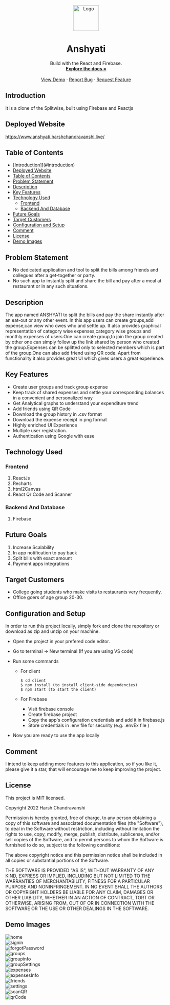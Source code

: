 <div align="center">
  <a href="https://www.anshyati.harshchandravanshi.live/">
    <img src="https://github.com/harsh0620/anshyati/blob/main/src/assets/images/anshyati-logo-white.png" alt="Logo"  height="80">
  </a>

  <h1 align="center">Anshyati</h1>

  <p align="center">
    Build with the React and Firebase.
    <br />
    <a href="https://github.com/harsh0620/anshyati"><strong>Explore the docs »</strong></a>
    <br />
    <br />
    <a href="https://www.anshyati.harshchandravanshi.live/">View Demo</a>
    ·
    <a href="https://github.com/harsh0620/anshyati/issues">Report Bug</a>
    ·
    <a href="https://github.com/harsh0620/anshyati/issues">Request Feature</a>
  </p>
</div>

## Introduction

It is a clone of the Splitwise, built using Firebase and Reactjs

## Deployed Website

https://www.anshyati.harshchandravanshi.live/

## Table of Contents

- [Introduction]](#introduction)
- [Deployed Website](#deployed-website)
- [Table of Contents](#table-of-contents)
- [Problem Statement](#problem-statement)
- [Description](#description)
- [Key Features](#key-features)
- [Technology Used](#technology-used)
  - [Frontend](#frontend)
  - [Backend And Database](#backend-and-database)
- [Future Goals](#future-goals)
- [Target Customers](#target-customers)
- [Configuration and Setup](#configuration-and-setup)
- [Comment](#comment)
- [License](#license)
- [Demo Images](#demo-images)


## Problem Statement

- No dedicated application and tool to split the bills among friends and collegues after a get-together or party.
- No such app to instantly split and share the bill and pay after a meal at restaurant or in any such situations.

## Description

The app named ANSHYATI to split the bills and pay the share instantly after an eat-out or any other event. In this app users can create groups,add expense,can view who owes who and settle up. It also provides graphical representation of category wise expenses,category wise groups and monthly expenses of users.One can create group,to join the group created by other one can simply follow up the link shared by person who created the group.Expenses can be splitted only to selected members which is part of the group.One can also add friend using QR code.
Apart from functionality it also provides great UI which gives users a great experience.

## Key Features

- Create user groups and track group expense
- Keep track of shared expenses and settle your corresponding balances in a convenient and personalized way
- Get Analytical graphs to understand your expenditure trend
- Add friends using QR Code
- Download the group history in .csv format
- Download the expense receipt in png format
- Highly enriched UI Experience
- Multiple user registration.
- Authentication using Google with ease

## Technology Used

### Frontend

1. ReactJs
2. Recharts
3. html2Canvas
4. React Qr Code and Scanner

### Backend And Database

1. Firebase

## Future Goals

1. Increase Scalability
2. In app notification to pay back
3. Split bills with exact amount
4. Payment apps integrations

## Target Customers

- College going students who make visits to restaurants very frequently.
- Office goers of age group 20-30.

## Configuration and Setup

In order to run this project locally, simply fork and clone the repository or download as zip and unzip on your machine. 

- Open the project in your prefered code editor.
- Go to terminal -> New terminal (If you are using VS code)
- Run some commands

    - For client
        ```
        $ cd client
        $ npm install (to install client-side dependencies)
        $ npm start (to start the client)
        ```
    - For Firebase
  
      - Visit firebase console
      - Create firebase project
      - Copy the app's configuration credentials and add it in firebase.js 
      - Store credentials in .env file for security (e.g. .envEx file )

- Now you are ready to use the app locally

## Comment

I intend to keep adding more features to this application, so if you like it, please give it a star, that will encourage me to keep improving the project.

## License

This project is MIT licensed.

Copyright 2022 Harsh Chandravanshi

Permission is hereby granted, free of charge, to any person obtaining a copy of this software and associated documentation files (the "Software"), to deal in the Software without restriction, including without limitation the rights to use, copy, modify, merge, publish, distribute, sublicense, and/or sell copies of the Software, and to permit persons to whom the Software is furnished to do so, subject to the following conditions:

The above copyright notice and this permission notice shall be included in all copies or substantial portions of the Software.

THE SOFTWARE IS PROVIDED "AS IS", WITHOUT WARRANTY OF ANY KIND, EXPRESS OR IMPLIED, INCLUDING BUT NOT LIMITED TO THE WARRANTIES OF MERCHANTABILITY, FITNESS FOR A PARTICULAR PURPOSE AND NONINFRINGEMENT. IN NO EVENT SHALL THE AUTHORS OR COPYRIGHT HOLDERS BE LIABLE FOR ANY CLAIM, DAMAGES OR OTHER LIABILITY, WHETHER IN AN ACTION OF CONTRACT, TORT OR OTHERWISE, ARISING FROM, OUT OF OR IN CONNECTION WITH THE SOFTWARE OR THE USE OR OTHER DEALINGS IN THE SOFTWARE.

## Demo Images
![home](https://github.com/harsh0620/anshyati/blob/main/src/assets/images/readme/home.png)
<br/>
![signin](https://github.com/harsh0620/anshyati/blob/main/src/assets/images/readme/signin.png)
<br/>
![forgotPassword](https://github.com/harsh0620/anshyati/blob/main/src/assets/images/readme/forgotPassword.png)
<br/>
![groups](https://github.com/harsh0620/anshyati/blob/main/src/assets/images/readme/group.png)
<br/>
![groupinfo](https://github.com/harsh0620/anshyati/blob/main/src/assets/images/readme/groupInfo.png)
<br/>
![groupSettings](https://github.com/harsh0620/anshyati/blob/main/src/assets/images/readme/groupSettings.png)
<br/>
![expenses](https://github.com/harsh0620/anshyati/blob/main/src/assets/images/readme/expenses.png)
<br/>
![expensesInfo](https://github.com/harsh0620/anshyati/blob/main/src/assets/images/readme/expensesInfo.png)
<br/>
![friends](https://github.com/harsh0620/anshyati/blob/main/src/assets/images/readme/friends.png)
<br/>
![settings](https://github.com/harsh0620/anshyati/blob/main/src/assets/images/readme/settings.png)
<br/>
![scanQR](https://github.com/harsh0620/anshyati/blob/main/src/assets/images/readme/scanQR.png)
<br/>
![qrCode](https://github.com/harsh0620/anshyati/blob/main/src/assets/images/readme/qrCode.png)
<br/>

